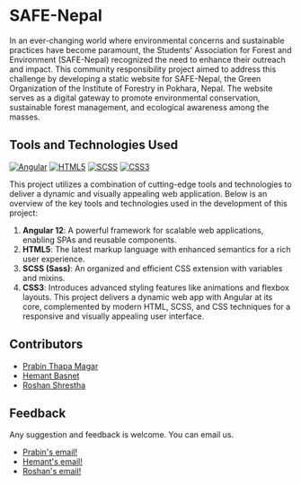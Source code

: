 # SAFE-Nepal

In an ever-changing world where environmental concerns and sustainable practices have become paramount, the Students' Association for Forest and Environment (SAFE-Nepal) recognized the need to enhance their outreach and impact. This community responsibility project aimed to address this challenge by developing a static website for SAFE-Nepal, the Green Organization of the Institute of Forestry in Pokhara, Nepal. The website serves as a digital gateway to promote environmental conservation, sustainable forest management, and ecological awareness among the masses.

## Tools and Technologies Used

[![Angular](https://img.shields.io/badge/Angular-12-red)](https://angular.io/)
[![HTML5](https://img.shields.io/badge/HTML5-blue)](https://developer.mozilla.org/en-US/docs/Web/Guide/HTML/HTML5)
[![SCSS](https://img.shields.io/badge/SCSS-orange)](https://sass-lang.com/)
[![CSS3](https://img.shields.io/badge/CSS3-blue)](https://www.w3.org/Style/CSS/Overview.en.html)

This project utilizes a combination of cutting-edge tools and technologies to deliver a dynamic and visually appealing web application. Below is an overview of the key tools and technologies used in the development of this project:

1. **Angular 12**: A powerful framework for scalable web applications, enabling SPAs and reusable components.
2. **HTML5**: The latest markup language with enhanced semantics for a rich user experience.
3. **SCSS (Sass)**: An organized and efficient CSS extension with variables and mixins.
4. **CSS3**: Introduces advanced styling features like animations and flexbox layouts.
This project delivers a dynamic web app with Angular at its core, complemented by modern HTML, SCSS, and CSS techniques for a responsive and visually appealing user interface.

## Contributors
- [Prabin Thapa Magar](https://github.com/prabinay/)
- [Hemant Basnet](https://github.com/hemantbas09)
- [Roshan Shrestha](https://github.com/roxen-creator)

## Feedback
Any suggestion and feedback is welcome. You can email us.
- <a href = "mailto: prabiney.garcia.23@gmail.com"> Prabin's email!</a>
- <a href = "mailto: hemantbasnet61@gmail.com"> Hemant's email!</a>
- <a href = "mailto: itsroxen56@gmail.com"> Roshan's email!</a>


<!--This project was generated with [Angular CLI](https://github.com/angular/angular-cli) version 16.1.1.

## Development server

Run `ng serve` for a dev server. Navigate to `http://localhost:4200/`. The application will automatically reload if you change any of the source files.

## Code scaffolding

Run `ng generate component component-name` to generate a new component. You can also use `ng generate directive|pipe|service|class|guard|interface|enum|module`.

## Build

Run `ng build` to build the project. The build artifacts will be stored in the `dist/` directory.

## Running unit tests

Run `ng test` to execute the unit tests via [Karma](https://karma-runner.github.io).

## Running end-to-end tests

Run `ng e2e` to execute the end-to-end tests via a platform of your choice. To use this command, you need to first add a package that implements end-to-end testing capabilities.

## Further help

To get more help on the Angular CLI use `ng help` or go check out the [Angular CLI Overview and Command Reference](https://angular.io/cli) page.
-->
